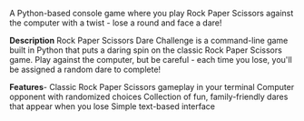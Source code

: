 A Python-based console game where you play Rock Paper Scissors against the computer with a twist - lose a round and face a dare!

**Description**
Rock Paper Scissors Dare Challenge is a command-line game built in Python that puts a daring spin on the classic Rock Paper Scissors game. Play against the computer, but be careful - each time you lose, you'll be assigned a random dare to complete!

**Features**-
Classic Rock Paper Scissors gameplay in your terminal
Computer opponent with randomized choices
Collection of fun, family-friendly dares that appear when you lose
Simple text-based interface
